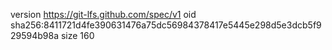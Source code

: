 version https://git-lfs.github.com/spec/v1
oid sha256:8411721d4fe390631476a75dc56984378417e5445e298d5e3dcb5f929594b98a
size 160
